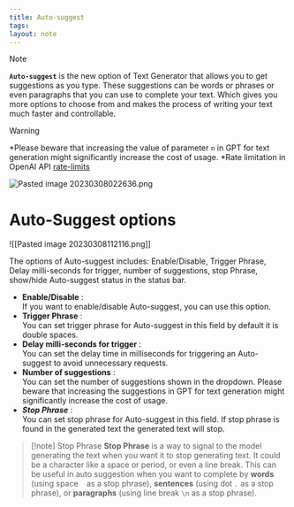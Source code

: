 ```yaml
---
title: Auto-suggest
tags: 
layout: note 
---
```

> [!note]
> **`Auto-suggest`** is the new option of Text Generator that allows you to get suggestions as you type. These suggestions can be words or phrases or even paragraphs that you can use to complete your text. Which gives you more options to choose from and makes the process of writing your text much faster and controllable.


> [!warning]
> *Please beware that increasing the value of parameter `n` in GPT for text generation might significantly increase the cost of usage.
> *Rate limitation in OpenAI API [rate-limits](https://platform.openai.com/docs/guides/rate-limits/overview)

![Pasted image 20230308022636.png](https://user-images.githubusercontent.com/9850722/222774001-8da26c8c-df75-4d0d-a69d-5fcac04c7f2b.gif)
# Auto-Suggest options
![[Pasted image 20230308112116.png]]

The options of Auto-suggest includes: Enable/Disable, Trigger Phrase, Delay milli-seconds for trigger, number of suggestions, stop Phrase, show/hide Auto-suggest status in the status bar. 
* **Enable/Disable** :  
If you want to enable/disable Auto-suggest, you can use this option. 
* **Trigger Phrase** :  
You can set trigger phrase for Auto-suggest in this field by default it is double spaces. 
* **Delay milli-seconds for trigger** :  
You can set the delay time in milliseconds for triggering an Auto-suggest to avoid unnecessary requests. 
* **Number of suggestions** :  
You can set the number of suggestions shown in the dropdown. Please beware that increasing the suggestions in GPT for text generation might significantly increase the cost of usage. 
* ***Stop Phrase*** :  
You can set stop phrase for Auto-suggest in this field. If stop phrase is found in the generated text the generated text will stop. 

> [!note] Stop Phrase
> **Stop Phrase** is a way to signal to the model generating the text when you want it to stop generating text. It could be a character like a space or period, or even a line break. This can be useful in auto suggestion when you want to complete by **words** (using space ` ` as a stop phrase), **sentences** (using dot `.` as a stop phrase), or **paragraphs** (using line break `\n` as a stop phrase).

